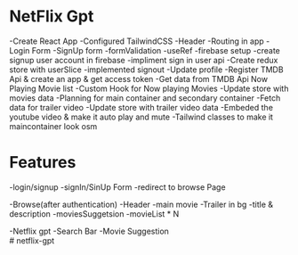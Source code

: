 # NetFlix Gpt

-Create React App
-Configured TailwindCSS
-Header
-Routing in app
-Login Form
-SignUp form
-formValidation
-useRef
-firebase setup
-create signup user account in firebase 
-impliment sign in user api
-Create redux store with userSlice 
-implemented signout
-Update profile
-Register TMDB Api & create an app & get access token
-Get data from TMDB Api Now Playing Movie list
-Custom Hook for Now playing Movies
-Update store with movies data
-Planning for main container and secondary container
-Fetch data for trailer video
-Update store with trailer video data
-Embeded the youtube video & make it auto play and mute 
-Tailwind classes to make it maincontainer look osm



# Features
-login/signup
   -signIn/SinUp Form
   -redirect to browse Page

-Browse(after authentication)
  -Header
  -main movie
     -Trailer in bg
     -title & description
     -moviesSuggetsion
      -movieList * N

-Netflix gpt
  -Search Bar
  -Movie Suggestion      
#   n e t f l i x - g p t 
 
 